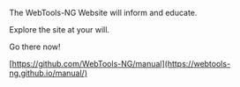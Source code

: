 The WebTools-NG Website will inform and educate.

Explore the site at your will.

Go there now!

[https://github.com/WebTools-NG/manual](https://webtools-ng.github.io/manual/)
